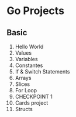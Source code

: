 # Go Projects

## Basic

1. Hello World
2. Values
3. Variables
4. Constantes
5. If & Switch Statements
6. Arrays
7. Slices
8. For Loop
9. CHECKPOINT 1
10. Cards project
11. Structs
